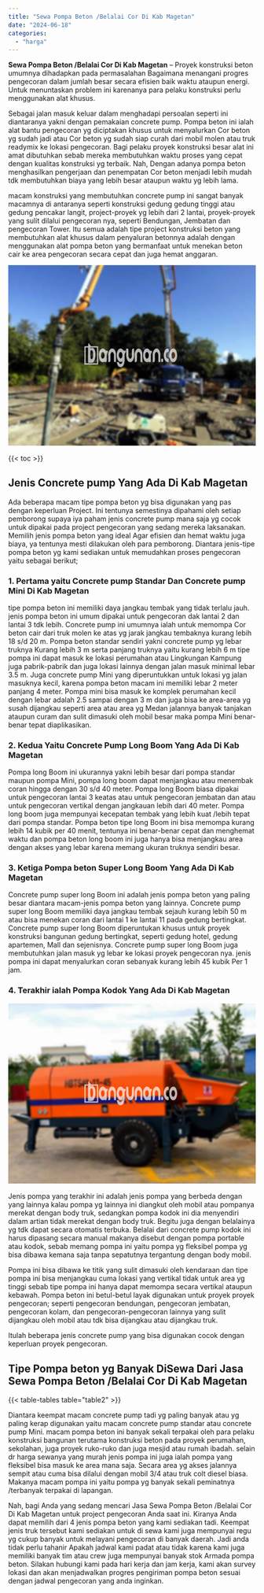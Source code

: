 ```yaml
---
title: "Sewa Pompa Beton /Belalai Cor Di Kab Magetan"
date: "2024-06-18"
categories: 
  - "harga"
---
```


**Sewa Pompa Beton /Belalai Cor Di Kab Magetan** – Proyek konstruksi beton umumnya dihadapkan pada permasalahan Bagaimana menangani progres pengecoran dalam jumlah besar secara efisien baik waktu ataupun energi. Untuk menuntaskan problem ini karenanya para pelaku konstruksi perlu menggunakan alat khusus.

Sebagai jalan masuk keluar dalam menghadapi persoalan seperti ini diantaranya yakni dengan pemakaian concrete pump. Pompa beton ini ialah alat bantu pengecoran yg diciptakan khusus untuk menyalurkan Cor beton yg sudah jadi atau Cor beton yg sudah siap curah dari mobil molen atau truk readymix ke lokasi pengecoran. Bagi pelaku proyek konstruksi besar alat ini amat dibutuhkan sebab mereka membutuhkan waktu proses yang cepat dengan kualitas konstruksi yg terbaik. Nah, Dengan adanya pompa beton menghasilkan pengerjaan dan penempatan Cor beton menjadi lebih mudah tdk membutuhkan biaya yang lebih besar ataupun waktu yg lebih lama.

macam konstruksi yang membutuhkan concrete pump ini sangat banyak macamnya di antaranya seperti konstruksi gedung gedung tinggi atau gedung pencakar langit, project-proyek yg lebih dari 2 lantai, proyek-proyek yang sulit dilalui pengecoran nya, seperti Bendungan, Jembatan dan pengecoran Tower. Itu semua adalah tipe project konstruksi beton yang membutuhkan alat khusus dalam penyaluran betonnya adalah dengan menggunakan alat pompa beton yang bermanfaat untuk menekan beton cair ke area pengecoran secara cepat dan juga hemat anggaran.

![Sewa Pompa Beton /Belalai Cor Di Kab Magetan](/images/sewa-concrete-pump-12.png)

{{< toc >}}

## Jenis Concrete pump Yang Ada Di Kab Magetan

Ada beberapa macam tipe pompa beton yg bisa digunakan yang pas dengan keperluan Project. Ini tentunya semestinya dipahami oleh setiap pemborong supaya iya paham jenis concrete pump mana saja yg cocok untuk dipakai pada project pengecoran yang sedang mereka laksanakan. Memilih jenis pompa beton yang ideal Agar efisien dan hemat waktu juga biaya, ya tentunya mesti dilakukan oleh para pemborong. Diantara jenis-tipe pompa beton yg kami sediakan untuk memudahkan proses pengecoran yaitu sebagai berikut;

### 1\. Pertama yaitu Concrete pump Standar Dan Concrete pump Mini Di Kab Magetan

tipe pompa beton ini memiliki daya jangkau tembak yang tidak terlalu jauh. jenis pompa beton ini umum dipakai untuk pengecoran dak lantai 2 dan lantai 3 tdk lebih. Concrete pump ini umumnya ialah untuk memompa Cor beton cair dari truk molen ke atas yg jarak jangkau tembaknya kurang lebih 18 s/d 20 m. Pompa beton standar sendiri yakni concrete pump yg lebar truknya Kurang lebih 3 m serta panjang truknya yaitu kurang lebih 6 m tipe pompa ini dapat masuk ke lokasi perumahan atau Lingkungan Kampung juga pabrik-pabrik dan juga lokasi lainnya dengan jalan masuk minimal lebar 3.5 m. Juga concrete pump Mini yang diperuntukkan untuk lokasi yg jalan masuknya kecil, karena pompa beton macam ini memiliki lebar 2 meter panjang 4 meter. Pompa mini bisa masuk ke komplek perumahan kecil dengan lebar adalah 2.5 sampai dengan 3 m dan juga bisa ke area-area yg susah dijangkau seperti area atau area yg Medan jalannya banyak tanjakan ataupun curam dan sulit dimasuki oleh mobil besar maka pompa Mini benar-benar tepat diaplikasikan.

### 2\. Kedua Yaitu Concrete Pump Long Boom Yang Ada Di Kab Magetan

Pompa long Boom ini ukurannya yakni lebih besar dari pompa standar maupun pompa Mini, pompa long boom dapat menjangkau atau menembak coran hingga dengan 30 s/d 40 meter. Pompa long Boom biasa dipakai untuk pengecoran lantai 3 keatas atau untuk pengecoran jembatan dan atau untuk pengecoran vertikal dengan jangkauan lebih dari 40 meter. Pompa long boom juga mempunyai kecepatan tembak yang lebih kuat /lebih tepat dari pompa standar. Pompa beton tipe long Boom ini bisa memompa kurang lebih 14 kubik per 40 menit, tentunya ini benar-benar cepat dan menghemat waktu dan pompa beton long boom ini juga hanya bisa menjangkau area dengan akses yang lebar karena memang ukuran truknya sendiri besar.

### 3\. Ketiga Pompa beton Super Long Boom Yang Ada Di Kab Magetan

Concrete pump super long Boom ini adalah jenis pompa beton yang paling besar diantara macam-jenis pompa beton yang lainnya. Concrete pump super long Boom memiliki daya jangkau tembak sejauh kurang lebih 50 m atau bisa menekan coran dari lantai 1 ke lantai 11 pada gedung bertingkat. Concrete pump super long Boom diperuntukan khusus untuk proyek konstruksi bangunan gedung bertingkat, seperti gedung hotel, gedung apartemen, Mall dan sejenisnya. Concrete pump super long Boom juga membutuhkan jalan masuk yg lebar ke lokasi proyek pengecoran nya. jenis pompa ini dapat menyalurkan coran sebanyak kurang lebih 45 kubik Per 1 jam.

### 4\. Terakhir ialah Pompa Kodok Yang Ada Di Kab Magetan

![Sewa Pompa Beton /Belalai Cor Di Kab Magetan](/images/sewa-concrete-pump-16.png)

Jenis pompa yang terakhir ini adalah jenis pompa yang berbeda dengan yang lainnya kalau pompa yg lainnya ini diangkut oleh mobil atau pompanya merekat dengan body truk, sedangkan pompa kodok ini dia menyendiri dalam artian tidak merekat dengan body truk. Begitu juga dengan belalainya yg tdk dapat secara otomatis terbuka. Belalai dari concrete pump kodok ini harus dipasang secara manual makanya disebut dengan pompa portable atau kodok, sebab memang pompa ini yaitu pompa yg fleksibel pompa yg bisa dibawa kemana saja tanpa sepatutnya tergantung dengan body mobil.

Pompa ini bisa dibawa ke titik yang sulit dimasuki oleh kendaraan dan tipe pompa ini bisa menjangkau cuma lokasi yang vertikal tidak untuk area yg tinggi sebab tipe pompa ini hanya dapat memompa secara vertikal ataupun kebawah. Pompa beton ini betul-betul layak digunakan untuk proyek proyek pengecoran; seperti pengecoran bendungan, pengecoran jembatan, pengecoran kolam, dan pengecoran-pengecoran lainnya yang sulit dijangkau oleh mobil atau tdk bisa dijangkau atau dijangkau truk.

Itulah beberapa jenis concrete pump yang bisa digunakan cocok dengan keperluan proyek pengecoran.

## Tipe Pompa beton yg Banyak DiSewa Dari Jasa Sewa Pompa Beton /Belalai Cor Di Kab Magetan

{{< table-tables table="table2" >}}

Diantara keempat macam concrete pump tadi yg paling banyak atau yg paling kerap digunakan yaitu macam concrete pump standar atau concrete pump Mini. macam pompa beton ini banyak sekali terpakai oleh para pelaku konstruksi bangunan terutama konstruksi beton pada proyek perumahan, sekolahan, juga proyek ruko-ruko dan juga mesjid atau rumah ibadah. selain dr harga sewanya yang murah jenis pompa ini juga ialah pompa yang fleksibel bisa masuk ke area mana saja. Secara area yg akses jalannya sempit atau cuma bisa dilalui dengan mobil 3/4 atau truk colt diesel biasa. Makanya macam pompa ini yaitu pompa yg banyak sekali peminatnya /terbanyak terpakai di lapangan.

Nah, bagi Anda yang sedang mencari Jasa Sewa Pompa Beton /Belalai Cor Di Kab Magetan untuk project pengecoran Anda saat ini. Kiranya Anda dapat memilih dari 4 jenis pompa beton yang kami sediakan tadi. Keempat jenis truk tersebut kami sediakan untuk di sewa kami juga mempunyai regu yg cukup banyak untuk melayani pengecoran di banyak daerah. Jadi anda tidak perlu tahanir Apakah jadwal kami padat atau tidak karena kami juga memiliki banyak tim atau crew juga mempunyai banyak stok Armada pompa beton. Silakan hubungi kami pada hari kerja dan jam kerja, kami akan survey lokasi dan akan menjadwalkan progres pengiriman pompa beton sesuai dengan jadwal pengecoran yang anda inginkan.
